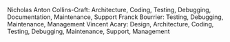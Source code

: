 Nicholas Anton Collins-Craft: Architecture, Coding, Testing, Debugging, Documentation, Maintenance, Support
Franck Bourrier: Testing, Debugging, Maintenance, Management
Vincent Acary: Design, Architecture, Coding, Testing, Debugging, Maintenance, Support, Management
